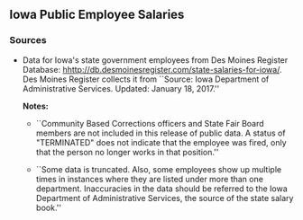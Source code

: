 ## Iowa Public Employee Salaries

### Sources

* Data for Iowa's state government employees from Des Moines Register Database: [hhttp://db.desmoinesregister.com/state-salaries-for-iowa/](http://db.desmoinesregister.com/state-salaries-for-iowa/). Des Moines Register collects it from ``Source: Iowa Department of Administrative Services. Updated: January 18, 2017.''

    **Notes:** 

    * ``Community Based Corrections officers and State Fair Board members are not included in this release of public data. A status of "TERMINATED" does not indicate that the employee was fired, only that the person no longer works in that position.''

    * ``Some data is truncated. Also, some employees show up multiple times in instances where they are listed under more than one department. Inaccuracies in the data should be referred to the Iowa Department of Administrative Services, the source of the state salary book.''


